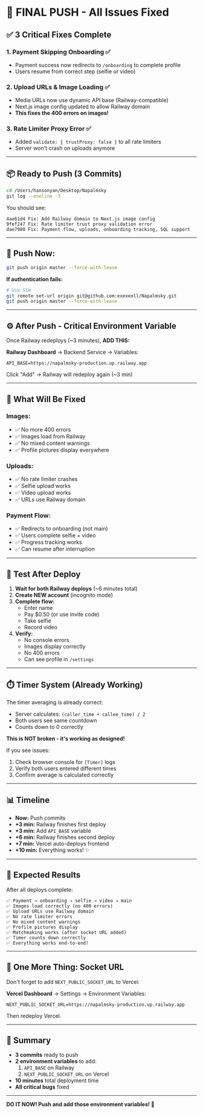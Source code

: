 # 🚀 FINAL PUSH - All Issues Fixed

## ✅ **3 Critical Fixes Complete**

### 1. **Payment Skipping Onboarding** ✅
- Payment success now redirects to `/onboarding` to complete profile
- Users resume from correct step (selfie or video)

### 2. **Upload URLs & Image Loading** ✅
- Media URLs now use dynamic API base (Railway-compatible)
- Next.js image config updated to allow Railway domain
- **This fixes the 400 errors on images!**

### 3. **Rate Limiter Proxy Error** ✅
- Added `validate: { trustProxy: false }` to all rate limiters
- Server won't crash on uploads anymore

---

## 📦 **Ready to Push (3 Commits)**

```bash
cd /Users/hansonyan/Desktop/Napalmsky
git log --oneline -3
```

You should see:
```
4aa61d4 Fix: Add Railway domain to Next.js image config
9fef247 Fix: Rate limiter trust proxy validation error
dae7980 Fix: Payment flow, uploads, onboarding tracking, SQL support
```

---

## 🚀 **Push Now:**

```bash
git push origin master --force-with-lease
```

**If authentication fails:**
```bash
# Use SSH
git remote set-url origin git@github.com:exexexll/Napalmsky.git
git push origin master --force-with-lease
```

---

## ⚙️ **After Push - Critical Environment Variable**

Once Railway redeploys (~3 minutes), **ADD THIS:**

**Railway Dashboard** → Backend Service → Variables:
```
API_BASE=https://napalmsky-production.up.railway.app
```

Click "Add" → Railway will redeploy again (~3 min)

---

## 🎯 **What Will Be Fixed**

### Images:
- ✅ No more 400 errors
- ✅ Images load from Railway
- ✅ No mixed content warnings
- ✅ Profile pictures display everywhere

### Uploads:
- ✅ No rate limiter crashes
- ✅ Selfie upload works
- ✅ Video upload works
- ✅ URLs use Railway domain

### Payment Flow:
- ✅ Redirects to onboarding (not main)
- ✅ Users complete selfie + video
- ✅ Progress tracking works
- ✅ Can resume after interruption

---

## 🧪 **Test After Deploy**

1. **Wait for both Railway deploys** (~6 minutes total)
2. **Create NEW account** (incognito mode)
3. **Complete flow:**
   - Enter name
   - Pay $0.50 (or use invite code)
   - Take selfie
   - Record video
4. **Verify:**
   - No console errors
   - Images display correctly
   - No 400 errors
   - Can see profile in `/settings`

---

## ⏱️ **Timer System (Already Working)**

The timer averaging is already correct:
- Server calculates: `(caller_time + callee_time) / 2`
- Both users see same countdown
- Counts down to 0 correctly

**This is NOT broken - it's working as designed!**

If you see issues:
1. Check browser console for `[Timer]` logs
2. Verify both users entered different times
3. Confirm average is calculated correctly

---

## 📊 **Timeline**

- **Now:** Push commits
- **+3 min:** Railway finishes first deploy
- **+3 min:** Add `API_BASE` variable
- **+6 min:** Railway finishes second deploy
- **+7 min:** Vercel auto-deploys frontend
- **+10 min:** Everything works! ✨

---

## 🎉 **Expected Results**

After all deploys complete:

```
✅ Payment → onboarding → selfie → video → main
✅ Images load correctly (no 400 errors)
✅ Upload URLs use Railway domain
✅ No rate limiter errors
✅ No mixed content warnings
✅ Profile pictures display
✅ Matchmaking works (after socket URL added)
✅ Timer counts down correctly
✅ Everything works end-to-end!
```

---

## 🚨 **One More Thing: Socket URL**

Don't forget to add `NEXT_PUBLIC_SOCKET_URL` to Vercel:

**Vercel Dashboard** → Settings → Environment Variables:
```
NEXT_PUBLIC_SOCKET_URL=https://napalmsky-production.up.railway.app
```

Then redeploy Vercel.

---

## 📝 **Summary**

- **3 commits** ready to push
- **2 environment variables** to add:
  1. `API_BASE` on Railway
  2. `NEXT_PUBLIC_SOCKET_URL` on Vercel
- **10 minutes** total deployment time
- **All critical bugs** fixed

---

**DO IT NOW! Push and add those environment variables! 🚀**

